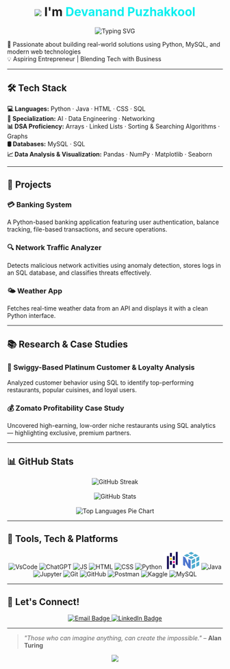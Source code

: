 <h1 align="center">
  <img src="https://media.giphy.com/media/hvRJCLFzcasrR4ia7z/giphy.gif" width="35"/> 
  I'm <span style="color:#0AF0F0;">Devanand Puzhakkool</span>
</h1>

<p align="center">
  <img src="https://readme-typing-svg.herokuapp.com?lines=Hey+there!;Welcome+to+my+GitHub+playground!;Exploring+data,+code,+and+creativity.&font=Fira+Code&duration=4000&pause=1000&color=0AF0F0&center=true&width=900&height=100" alt="Typing SVG" />
</p>

🚀 Passionate about building real-world solutions using Python, MySQL, and modern web technologies  
💡 Aspiring Entrepreneur | Blending Tech with Business  

---

## 🛠️ Tech Stack

**💻 Languages:** Python · Java · HTML · CSS · SQL  
**🧠 Specialization:** AI · Data Engineering · Networking  
**📊 DSA Proficiency:** Arrays · Linked Lists · Sorting & Searching Algorithms · Graphs  
**🛢️ Databases:** MySQL · SQL  
**📈 Data Analysis & Visualization:** Pandas · NumPy · Matplotlib · Seaborn

---

## 💼 Projects

### 💳 Banking System  
A Python-based banking application featuring user authentication, balance tracking, file-based transactions, and secure operations.

### 🔍 Network Traffic Analyzer  
Detects malicious network activities using anomaly detection, stores logs in an SQL database, and classifies threats effectively.

### 🌤️ Weather App  
Fetches real-time weather data from an API and displays it with a clean Python interface.

---

## 📚 Research & Case Studies

### 📌 Swiggy-Based Platinum Customer & Loyalty Analysis  
Analyzed customer behavior using SQL to identify top-performing restaurants, popular cuisines, and loyal users.

### 💰 Zomato Profitability Case Study  
Uncovered high-earning, low-order niche restaurants using SQL analytics — highlighting exclusive, premium partners.

---

## 📊 GitHub Stats

<p align="center">
  <img src="https://streak-stats.demolab.com?user=CodeByD3v&theme=flat&hide_border=true" alt="GitHub Streak"/>
  <br><br>
  <img src="https://github-readme-stats.vercel.app/api?username=CodeByD3v&show_icons=true&theme=dracula&hide_border=true" alt="GitHub Stats"/>
  <br><br>
  <img src="https://github-readme-stats.vercel.app/api/top-langs/?username=CodeByD3v&layout=pie&theme=gruvbox&hide_border=true" alt="Top Languages Pie Chart"/>
</p>

---

## 🎨 Tools, Tech & Platforms

<p align="center">
  <img src="https://cdn.jsdelivr.net/gh/devicons/devicon@latest/icons/vscode/vscode-original.svg" width="40" alt="VsCode"/>
<!--   <img src="https://upload.wikimedia.org/wikipedia/commons/0/04/Google_Colaboratory_SVG_Logo.svg" width="40" alt="Google Colab" /> -->
  <img src="https://upload.wikimedia.org/wikipedia/commons/0/04/ChatGPT_logo.svg" width="40" alt="ChatGPT" />
  <img src="https://cdn.jsdelivr.net/gh/devicons/devicon/icons/javascript/javascript-original.svg" width="40" alt="JS"/>
  <img src="https://cdn.jsdelivr.net/gh/devicons/devicon/icons/html5/html5-original.svg" width="40" alt="HTML"/>
  <img src="https://cdn.jsdelivr.net/gh/devicons/devicon/icons/css3/css3-original.svg" width="40" alt="CSS"/>
  <img src="https://cdn.jsdelivr.net/gh/devicons/devicon/icons/python/python-original.svg" width="40" alt="Python"/>
  <img src="https://raw.githubusercontent.com/devicons/devicon/master/icons/pandas/pandas-original.svg" width="40" alt="Pandas"/>
  <img src="https://raw.githubusercontent.com/devicons/devicon/master/icons/numpy/numpy-original.svg" width="40" alt="NumPy"/>
  <img src="https://cdn.jsdelivr.net/gh/devicons/devicon/icons/java/java-original.svg" width="40" alt="Java"/>
  <img src="https://upload.wikimedia.org/wikipedia/commons/3/38/Jupyter_logo.svg" width="40" alt="Jupyter"/>
<!--   <img src="https://cdn.jsdelivr.net/gh/devicons/devicon/icons/tensorflow/tensorflow-original.svg" width="40" alt="TensorFlow"/> -->
<!--   <img src="https://cdn.jsdelivr.net/gh/devicons/devicon/icons/opencv/opencv-original.svg" width="40" alt="OpenCV"/> -->
  <img src="https://cdn.jsdelivr.net/gh/devicons/devicon/icons/git/git-original.svg" width="40" alt="Git"/>
<!--   <img src="https://cdn.jsdelivr.net/gh/devicons/devicon/icons/github/github-original.svg" width="40" alt="GitHub"/> -->
  <img src="https://cdn.jsdelivr.net/gh/devicons/devicon@latest/icons/github/github-original.svg" width="40" alt="GitHub"/>
  <img src="https://cdn.jsdelivr.net/gh/devicons/devicon@latest/icons/postman/postman-original.svg" width="40" alt="Postman" />
<!--   <img src="https://cdn.jsdelivr.net/gh/devicons/devicon/icons/linux/linux-original.svg" width="40" alt="Linux"/> -->
<!--   <img src="https://cdn.jsdelivr.net/gh/devicons/devicon@latest/icons/azuresqldatabase/azuresqldatabase-original.svg" width="40" alt="SQL" />         -->
  <img src="https://cdn.jsdelivr.net/gh/devicons/devicon@latest/icons/kaggle/kaggle-original.svg" width = "40" alt="Kaggle"/>        
  <img src="https://cdn.jsdelivr.net/gh/devicons/devicon/icons/mysql/mysql-original.svg" width="40" alt="MySQL"/>
</p>

---

## 🔗 Let's Connect!

<p align="center">
  <a href="mailto:pdevanand910@gmail.com">
    <img src="https://img.shields.io/badge/EMAIL-D14836?style=for-the-badge&logo=gmail&logoColor=white" alt="Email Badge"/>
  </a>
  <a href="https://www.linkedin.com/in/devanand-puzhakkool" target="_blank">
    <img src="https://img.shields.io/badge/LINKEDIN-0077B5?style=for-the-badge&logo=linkedin&logoColor=white" alt="LinkedIn Badge"/>
  </a>
</p>

---

> *"Those who can imagine anything, can create the impossible."* – **Alan Turing**

<p align="center">
  <img src="https://capsule-render.vercel.app/api?type=waving&color=gradient&height=100&section=footer"/>
</p>
